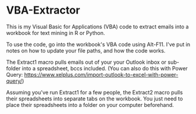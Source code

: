 # VBA-Extractor

This is my Visual Basic for Applications (VBA) code to extract emails into a workbook for text mining in R or Python.

To use the code, go into the workbook's VBA code using Alt-F11. I've put in notes on how to update your file paths, and how the code works.

The Extract1 macro pulls emails out of your your Outlook inbox or sub-folder into a spreadsheet, bccs included. (You can also do this with Power Query: https://www.xelplus.com/import-outlook-to-excel-with-power-query/) 

Assuming you've run Extract1 for a few people, the Extract2 macro pulls their spreadsheets into separate tabs on the workbook. You just need to place their spreadsheets into a folder on your computer beforehand.
